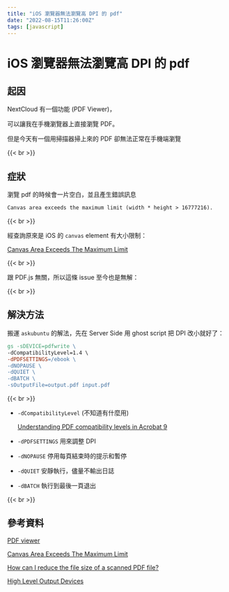```yaml
---
title: "iOS 瀏覽器無法瀏覽高 DPI 的 pdf"
date: "2022-08-15T11:26:00Z"
tags: [javascript]
---
```


# iOS 瀏覽器無法瀏覽高 DPI 的 pdf

## 起因

NextCloud 有一個功能 (PDF Viewer)，

可以讓我在手機瀏覽器上直接瀏覽 PDF。

但是今天有一個用掃描器掃上來的 PDF 卻無法正常在手機端瀏覽

{{< br >}}

## 症狀

瀏覽 pdf 的時候會一片空白，並且產生錯誤訊息

```Makefile
Canvas area exceeds the maximum limit (width * height > 16777216).
```

{{< br >}}

經查詢原來是 iOS 的 `canvas` element 有大小限制：

[Canvas Area Exceeds The Maximum Limit](https://pqina.nl/blog/canvas-area-exceeds-the-maximum-limit/)

{{< br >}}

跟 PDF.js 無關，所以這條 issue 至今也是無解：

{{< br >}}

## 解決方法

搬運 `askubuntu` 的解法，先在 Server Side 用 ghost script 把 DPI 改小就好了：

```Makefile
gs -sDEVICE=pdfwrite \
-dCompatibilityLevel=1.4 \
-dPDFSETTINGS=/ebook \
-dNOPAUSE \
-dQUIET \
-dBATCH \
-sOutputFile=output.pdf input.pdf
```

{{< br >}}

- `-dCompatibilityLevel` (不知道有什麼用)

    [Understanding PDF compatibility levels in Acrobat 9](https://acrobatusers.com/tutorials/understanding-pdf-compatibility-levels/)
- `-dPDFSETTINGS` 用來調整 DPI
- `-dNOPAUSE` 停用每頁結束時的提示和暫停
- `-dQUIET` 安靜執行，儘量不輸出日誌
- `-dBATCH` 執行到最後一頁退出

{{< br >}}

## 參考資料

[PDF viewer](https://apps.nextcloud.com/apps/files_pdfviewer)

[Canvas Area Exceeds The Maximum Limit](https://pqina.nl/blog/canvas-area-exceeds-the-maximum-limit/)

[How can I reduce the file size of a scanned PDF file?](https://askubuntu.com/questions/113544/how-can-i-reduce-the-file-size-of-a-scanned-pdf-file)

[High Level Output Devices](https://www.ghostscript.com/doc/current/VectorDevices.htm#COMMON)